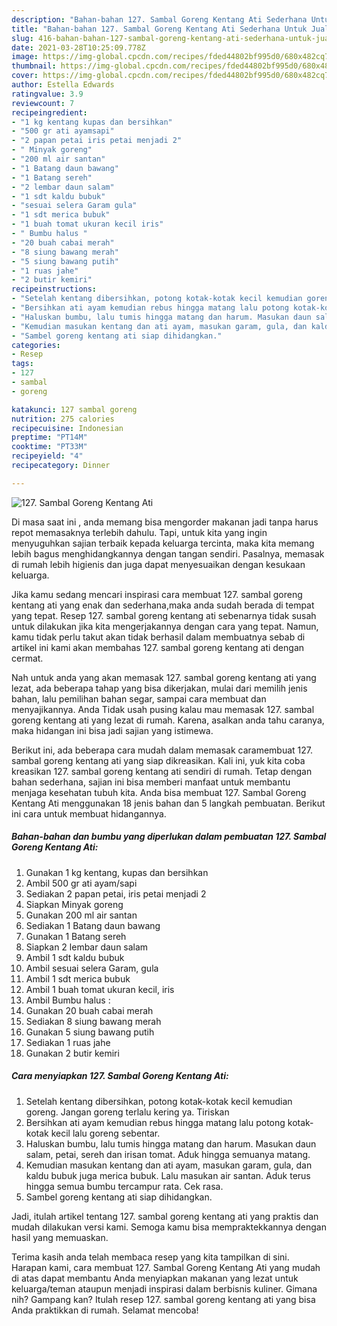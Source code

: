 ```yaml
---
description: "Bahan-bahan 127. Sambal Goreng Kentang Ati Sederhana Untuk Jualan"
title: "Bahan-bahan 127. Sambal Goreng Kentang Ati Sederhana Untuk Jualan"
slug: 416-bahan-bahan-127-sambal-goreng-kentang-ati-sederhana-untuk-jualan
date: 2021-03-28T10:25:09.778Z
image: https://img-global.cpcdn.com/recipes/fded44802bf995d0/680x482cq70/127-sambal-goreng-kentang-ati-foto-resep-utama.jpg
thumbnail: https://img-global.cpcdn.com/recipes/fded44802bf995d0/680x482cq70/127-sambal-goreng-kentang-ati-foto-resep-utama.jpg
cover: https://img-global.cpcdn.com/recipes/fded44802bf995d0/680x482cq70/127-sambal-goreng-kentang-ati-foto-resep-utama.jpg
author: Estella Edwards
ratingvalue: 3.9
reviewcount: 7
recipeingredient:
- "1 kg kentang kupas dan bersihkan"
- "500 gr ati ayamsapi"
- "2 papan petai iris petai menjadi 2"
- " Minyak goreng"
- "200 ml air santan"
- "1 Batang daun bawang"
- "1 Batang sereh"
- "2 lembar daun salam"
- "1 sdt kaldu bubuk"
- "sesuai selera Garam gula"
- "1 sdt merica bubuk"
- "1 buah tomat ukuran kecil iris"
- " Bumbu halus "
- "20 buah cabai merah"
- "8 siung bawang merah"
- "5 siung bawang putih"
- "1 ruas jahe"
- "2 butir kemiri"
recipeinstructions:
- "Setelah kentang dibersihkan, potong kotak-kotak kecil kemudian goreng. Jangan goreng terlalu kering ya. Tiriskan"
- "Bersihkan ati ayam kemudian rebus hingga matang lalu potong kotak-kotak kecil lalu goreng sebentar."
- "Haluskan bumbu, lalu tumis hingga matang dan harum. Masukan daun salam, petai, sereh dan irisan tomat. Aduk hingga semuanya matang."
- "Kemudian masukan kentang dan ati ayam, masukan garam, gula, dan kaldu bubuk juga merica bubuk. Lalu masukan air santan. Aduk terus hingga semua bumbu tercampur rata. Cek rasa."
- "Sambel goreng kentang ati siap dihidangkan."
categories:
- Resep
tags:
- 127
- sambal
- goreng

katakunci: 127 sambal goreng 
nutrition: 275 calories
recipecuisine: Indonesian
preptime: "PT14M"
cooktime: "PT33M"
recipeyield: "4"
recipecategory: Dinner

---
```



![127. Sambal Goreng Kentang Ati](https://img-global.cpcdn.com/recipes/fded44802bf995d0/680x482cq70/127-sambal-goreng-kentang-ati-foto-resep-utama.jpg)

Di masa  saat ini , anda memang bisa mengorder makanan jadi tanpa harus repot memasaknya terlebih dahulu. Tapi, untuk kita yang ingin menyuguhkan sajian terbaik kepada keluarga tercinta, maka kita memang lebih bagus menghidangkannya dengan tangan sendiri. Pasalnya, memasak di rumah lebih higienis dan juga dapat menyesuaikan dengan kesukaan keluarga.

Jika kamu sedang mencari inspirasi cara membuat 127. sambal goreng kentang ati yang enak dan sederhana,maka anda sudah berada di tempat yang tepat. Resep 127. sambal goreng kentang ati  sebenarnya tidak susah untuk dilakukan jika kita mengerjakannya dengan cara yang tepat. Namun, kamu tidak perlu takut akan tidak berhasil dalam membuatnya 
sebab di artikel ini kami akan membahas 127. sambal goreng kentang ati dengan cermat.  



Nah untuk anda yang akan memasak 127. sambal goreng kentang ati yang lezat, ada beberapa tahap yang bisa dikerjakan, mulai dari memilih jenis bahan, lalu pemilihan bahan segar, sampai cara membuat dan menyajikannya. Anda Tidak usah pusing kalau mau memasak 127. sambal goreng kentang ati yang lezat di rumah. Karena, asalkan anda  tahu caranya, maka hidangan ini bisa jadi sajian yang istimewa.

Berikut ini, ada beberapa cara mudah dalam memasak caramembuat 127. sambal goreng kentang ati yang siap dikreasikan. Kali ini, yuk kita coba kreasikan 127. sambal goreng kentang ati sendiri di rumah. Tetap dengan bahan sederhana, sajian ini bisa memberi manfaat untuk membantu menjaga kesehatan tubuh kita. Anda bisa membuat 127. Sambal Goreng Kentang Ati menggunakan 18 jenis bahan dan 5 langkah pembuatan. Berikut ini cara untuk membuat hidangannya.

<!--inarticleads1-->

##### Bahan-bahan dan bumbu yang diperlukan dalam pembuatan 127. Sambal Goreng Kentang Ati:

1. Gunakan 1 kg kentang, kupas dan bersihkan
1. Ambil 500 gr ati ayam/sapi
1. Sediakan 2 papan petai, iris petai menjadi 2
1. Siapkan  Minyak goreng
1. Gunakan 200 ml air santan
1. Sediakan 1 Batang daun bawang
1. Gunakan 1 Batang sereh
1. Siapkan 2 lembar daun salam
1. Ambil 1 sdt kaldu bubuk
1. Ambil sesuai selera Garam, gula
1. Ambil 1 sdt merica bubuk
1. Ambil 1 buah tomat ukuran kecil, iris
1. Ambil  Bumbu halus :
1. Gunakan 20 buah cabai merah
1. Sediakan 8 siung bawang merah
1. Gunakan 5 siung bawang putih
1. Sediakan 1 ruas jahe
1. Gunakan 2 butir kemiri




<!--inarticleads2-->

##### Cara menyiapkan 127. Sambal Goreng Kentang Ati:

1. Setelah kentang dibersihkan, potong kotak-kotak kecil kemudian goreng. Jangan goreng terlalu kering ya. Tiriskan
1. Bersihkan ati ayam kemudian rebus hingga matang lalu potong kotak-kotak kecil lalu goreng sebentar.
1. Haluskan bumbu, lalu tumis hingga matang dan harum. Masukan daun salam, petai, sereh dan irisan tomat. Aduk hingga semuanya matang.
1. Kemudian masukan kentang dan ati ayam, masukan garam, gula, dan kaldu bubuk juga merica bubuk. Lalu masukan air santan. Aduk terus hingga semua bumbu tercampur rata. Cek rasa.
1. Sambel goreng kentang ati siap dihidangkan.




Jadi, itulah artikel tentang  127. sambal goreng kentang ati  yang praktis dan mudah dilakukan versi kami. Semoga kamu bisa mempraktekkannya dengan hasil yang memuaskan. 

Terima kasih anda telah membaca resep yang kita tampilkan di sini. Harapan kami, cara membuat  127. Sambal Goreng Kentang Ati yang mudah di atas dapat membantu Anda menyiapkan makanan yang lezat untuk keluarga/teman ataupun menjadi inspirasi dalam berbisnis kuliner. Gimana nih? Gampang kan? Itulah resep 127. sambal goreng kentang ati yang bisa Anda praktikkan di rumah. Selamat mencoba!

